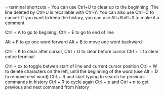 = terminal shortcuts =
You can use Ctrl+U to clear up to the beginning.
The line deleted by Ctrl-U is recallable with Ctrl-Y.
You can also use Ctrl+C to cancel.
If you want to keep the history, you can use Alt+Shift+# to make it a comment.

Ctrl + A to go to begining,
Ctrl + E to go to end of line

Alt + F to go one word forward
Alt + B to move one word backward

Ctrl + K to clear after cursor,
Ctrl + U to clear before cursor
Ctrl + L to clear entire terminal

Ctrl + xx to toggle betwen start of line and current cursor position
Ctrl + W to delete characters on the left, until the beginning of the word (use Alt + D to remove next word)
Ctrl + R and start typing to search for previous commands in history
Ctrl + R to cycle again
Ctrl + p and Ctrl + n to get previous and next command from history

